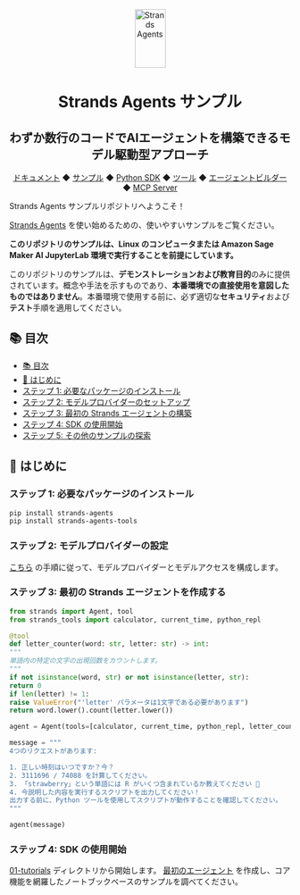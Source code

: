 <div align="center">
<div>
<a href="https://strandsagents.com">
<img src="https://strandsagents.com/latest/assets/logo-auto.svg" alt="Strands Agents" width="55px" height="105px">
</a>
</div>

<h1>
Strands Agents サンプル
</h1>

<h2>
わずか数行のコードでAIエージェントを構築できるモデル駆動型アプローチ
</h2>


<p>
<a href="https://strandsagents.com/">ドキュメント</a>
◆ <a href="https://github.com/strands-agents/samples">サンプル</a>
◆ <a href="https://github.com/strands-agents/sdk-python">Python SDK</a>
◆ <a href="https://github.com/strands-agents/tools">ツール</a>
◆ <a href="https://github.com/strands-agents/agent-builder">エージェントビルダー</a>
◆ <a href="https://github.com/strands-agents/mcp-server">MCP Server</a>
</p>
</div>

Strands Agents サンプルリポジトリへようこそ！

<a href="https://strandsagents.com">Strands Agents</a> を使い始めるための、使いやすいサンプルをご覧ください。

**このリポジトリのサンプルは、Linux のコンピュータまたは Amazon Sage Maker AI JupyterLab 環境で実行することを前提にしています。**

このリポジトリのサンプルは、**デモンストレーションおよび教育目的**のみに提供されています。概念や手法を示すものであり、**本番環境での直接使用を意図したものではありません**。本番環境で使用する前に、必ず適切な**セキュリティ**および**テスト**手順を適用してください。

## 📚 目次

- [📚 目次](#-table-of-contents)
- [🏁 はじめに](#-getting-started)
- [ステップ 1: 必要なパッケージのインストール](#step-1-install-required-packages)
- [ステップ 2: モデルプロバイダーのセットアップ](#step-2-setup-model-provider)
- [ステップ 3: 最初の Strands エージェントの構築](#step-3-build-your-first-strands-agent)
- [ステップ 4: SDK の使用開始](#step-4-getting-started-with-the-sdk)
- [ステップ 5: その他のサンプルの探索](#step-5-explore-more-samples)

## 🏁 はじめに

### ステップ 1: 必要なパッケージのインストール

```bash
pip install strands-agents
pip install strands-agents-tools
```

### ステップ 2: モデルプロバイダーの設定

[こちら](https://strandsagents.com/latest/user-guide/quickstart/#model-providers) の手順に従って、モデルプロバイダーとモデルアクセスを構成します。

### ステップ 3: 最初の Strands エージェントを作成する

```python
from strands import Agent, tool
from strands_tools import calculator, current_time, python_repl

@tool
def letter_counter(word: str, letter: str) -> int:
"""
単語内の特定の文字の出現回数をカウントします。
"""
if not isinstance(word, str) or not isinstance(letter, str):
return 0
if len(letter) != 1:
raise ValueError("'letter' パラメータは1文字である必要があります")
return word.lower().count(letter.lower())

agent = Agent(tools=[calculator, current_time, python_repl, letter_counter])

message = """
4つのリクエストがあります:

1. 正しい時刻はいつですか？今？
2. 3111696 / 74088 を計算してください。
3. 「strawberry」という単語には R がいくつ含まれているか教えてください 🍓
4. 今説明した内容を実行するスクリプトを出力してください！
出力する前に、Python ツールを使用してスクリプトが動作することを確認してください。
"""

agent(message)
```

### ステップ 4: SDK の使用開始

[01-tutorials](./01-tutorials/) ディレクトリから開始します。
[最初のエージェント](./01-tutorials/01-fundamentals/01-first-agent/) を作成し、コア機能を網羅したノートブックベースのサンプルを調べてください。




